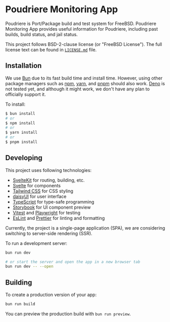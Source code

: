 # Poudriere Monitoring App

Poudriere is Port/Package build and test system for FreeBSD.
Poudriere Monitoring App provides useful information for Poudriere,
including past builds, build status, and jail status.

This project follows BSD-2-clause license (or "FreeBSD License").
The full license text can be found in [`LICENSE.md`](/LICENSE.md) file.

## Installation

We use [Bun](https://bun.sh) due to its fast build time and install time.
However, using other package managers such as [npm](https://docs.npmjs.com/cli/v11),
[yarn](https://yarnpkg.com), and [pnpm](https://pnpm.io) should also work.
[Deno](https://deno.com) is not tested yet, and although it might work, we
don't have any plan to officially support it.

To install:
```bash
$ bun install
# or
$ npm install
# or
$ yarn install
# or
$ pnpm install
```

## Developing

This project uses following technologies:
 - [SvelteKit](https://svelte.dev) for routing, building, etc.
 - [Svelte](https://svelte.dev) for components
 - [Tailwind CSS](https://tailwindcss.com) for CSS styling
 - [daisyUI](https://daisyui.com) for user interface
 - [TypeScript](https://www.typescriptlang.org) for type-safe programming
 - [Storybook](https://storybook.js.org) for UI component preview
 - [Vitest](https://vitest.dev) and [Playwright](https://playwright.dev) for testing
 - [EsLint](https://eslint.org) and [Prettier](https://prettier.io) for linting and formatting

Currently, the project is a single-page application (SPA), we are
considering switching to server-side rendering (SSR).

To run a development server:
```bash
bun run dev

# or start the server and open the app in a new browser tab
bun run dev -- --open
```

## Building

To create a production version of your app:

```bash
bun run build
```

You can preview the production build with `bun run preview`.